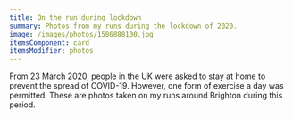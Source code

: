 ```yaml
---
title: On the run during lockdown
summary: Photos from my runs during the lockdown of 2020.
image: /images/photos/1586888100.jpg
itemsComponent: card
itemsModifier: photos
---
```

From 23 March 2020, people in the UK were asked to stay at home to prevent the spread of COVID-19. However, one form of exercise a day was permitted. These are photos taken on my runs around Brighton during this period.
